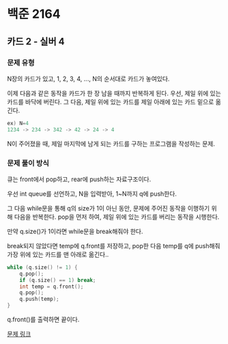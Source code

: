 # 백준 2164
## 카드 2 - 실버 4
### 문제 유형

N장의 카드가 있고, 1, 2, 3, 4, ..., N의 순서대로 카드가 놓여있다.

이제 다음과 같은 동작을 카드가 한 장 남을 때까지 반복하게 된다. 우선, 제일 위에 있는 카드를 바닥에 버린다. 그 다음, 제일 위에 있는 카드를 제일 아래에 있는 카드 밑으로 옮긴다.

~~~cpp
ex) N=4
1234 -> 234 -> 342 -> 42 -> 24 -> 4
~~~

N이 주어졌을 때, 제일 마지막에 남게 되는 카드를 구하는 프로그램을 작성하는 문제.
### 문제 풀이 방식

큐는 front에서 pop하고, rear에 push하는 자료구조이다.

우선 int queue를 선언하고, N을 입력받아, 1~N까지 q에 push한다.

그 다음 while문을 통해 q의 size가 1이 아닌 동안, 문제에 주어진 동작을 이행하기 위해 다음을 반복한다. pop을 먼저 하여, 제일 위에 있는 카드를 버리는 동작을 시행한다.

만약 q.size()가 1이라면 while문을 break해줘야 한다.

break되지 않았다면 temp에 q.front를 저장하고, pop한 다음 temp를 q에 push해줘 가장 위에 있는 카드를 맨 아래로 옮긴다.. 
~~~cpp
while (q.size() != 1) {
    q.pop();
    if (q.size() == 1) break;
    int temp = q.front();
    q.pop();
    q.push(temp);
}
~~~
q.front()를 출력하면 끝이다.

[문제 링크](https://github.com/tyshim0118/BJ-Codes/blob/main/BJ2164.cpp)
